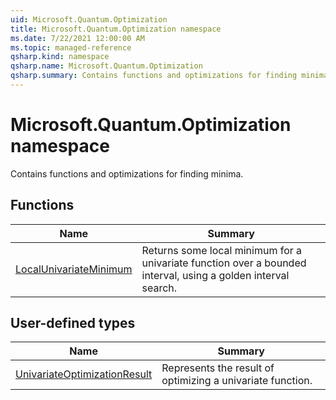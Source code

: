 ```yaml
---
uid: Microsoft.Quantum.Optimization
title: Microsoft.Quantum.Optimization namespace
ms.date: 7/22/2021 12:00:00 AM
ms.topic: managed-reference
qsharp.kind: namespace
qsharp.name: Microsoft.Quantum.Optimization
qsharp.summary: Contains functions and optimizations for finding minima.
---
```


# Microsoft.Quantum.Optimization namespace

Contains functions and optimizations for finding minima.


<!-- summaries -->


## Functions

| Name | Summary |
|------|---------|
|[LocalUnivariateMinimum](xref:Microsoft.Quantum.Optimization.LocalUnivariateMinimum) |Returns some local minimum for a univariate function over a bounded interval, using a golden interval search. |

## User-defined types

| Name | Summary |
|------|---------|
|[UnivariateOptimizationResult](xref:Microsoft.Quantum.Optimization.UnivariateOptimizationResult) |Represents the result of optimizing a univariate function. |
<!-- /summaries -->
